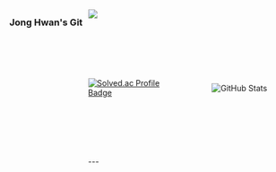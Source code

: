 <div style="display: flex; height: 300px;"> <!-- 높이 지정 -->
  <h3>Jong Hwan's Git</h3>
  <div style="flex: 1; display: flex; flex-direction: column; justify-content: space-between; align-items: flex-start; padding: 10px;">  
    <a href="https://sul1074.tistory.com/">
      <img src="https://img.shields.io/badge/Sul's History-E5511E?style=badge&logo=Tistory&logoColor=white"/>
    </a>
    <a href="https://solved.ac/profile/sul1074">
      <img src="http://mazassumnida.wtf/api/mini/generate_badge?boj=sul1074" alt="Solved.ac Profile Badge"/>
    </a>
    ---
  </div>
  
  <div style="flex: 1; display: flex; justify-content: center; align-items: center; padding: 10px;">
    <img src="https://github-readme-stats.vercel.app/api?username=sul1074&show_icons=true&theme=dark" alt="GitHub Stats" />
  </div>
</div>
